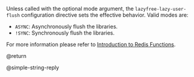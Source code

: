 Unless called with the optional mode argument, the `lazyfree-lazy-user-flush` configuration directive sets the effective behavior. Valid modes are:

* `ASYNC`: Asynchronously flush the libraries.
* `!SYNC`: Synchronously flush the libraries.

For more information please refer to [Introduction to Redis Functions](/topics/functions-intro).

@return

@simple-string-reply
